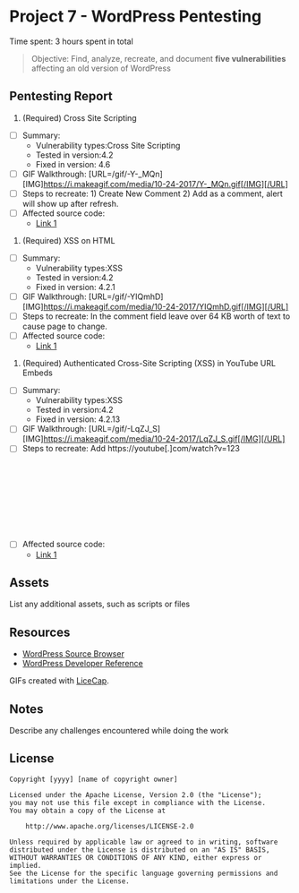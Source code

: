 # Project 7 - WordPress Pentesting

Time spent: 3 hours spent in total

> Objective: Find, analyze, recreate, and document **five vulnerabilities** affecting an old version of WordPress

## Pentesting Report

1. (Required) Cross Site Scripting
  - [ ] Summary:
    - Vulnerability types:Cross Site Scripting
    - Tested in version:4.2
    - Fixed in version: 4.6
  - [ ] GIF Walkthrough:
    [URL=/gif/-Y-_MQn][IMG]https://i.makeagif.com/media/10-24-2017/Y-_MQn.gif[/IMG][/URL]
  - [ ] Steps to recreate: 1) Create New Comment
                          2) Add <script>alert("XSS")</script> as a comment, alert will show up after refresh.
  - [ ] Affected source code:
    - [Link 1](https://github.com/WordPress/WordPress/commit/c9e60dab176635d4bfaaf431c0ea891e4726d6e0)
1. (Required) XSS on HTML
  - [ ] Summary:
    - Vulnerability types:XSS
    - Tested in version:4.2
    - Fixed in version: 4.2.1
  - [ ] GIF Walkthrough: [URL=/gif/-YIQmhD][IMG]https://i.makeagif.com/media/10-24-2017/YIQmhD.gif[/IMG][/URL]
  - [ ] Steps to recreate: In the comment field leave over 64 KB worth of text to cause page to change.
  - [ ] Affected source code:
    - [Link 1](https://cve.mitre.org/cgi-bin/cvename.cgi?name=CVE-2015-5622)
1. (Required) Authenticated Cross-Site Scripting (XSS) in YouTube URL Embeds
  - [ ] Summary:
    - Vulnerability types:XSS
    - Tested in version:4.2
    - Fixed in version: 4.2.13
  - [ ] GIF Walkthrough: [URL=/gif/-LqZJ_S][IMG]https://i.makeagif.com/media/10-24-2017/LqZJ_S.gif[/IMG][/URL]
  - [ ] Steps to recreate: Add https://youtube[.]com/watch?v=123<svg onload=alert(1)>
                          as a post.
                          Alert will show up after the page refreshes.
  - [ ] Affected source code:
    - [Link 1](https://github.com/WordPress/WordPress/commit/419c8d97ce8df7d5004ee0b566bc5e095f0a6ca8)

## Assets

List any additional assets, such as scripts or files

## Resources

- [WordPress Source Browser](https://core.trac.wordpress.org/browser/)
- [WordPress Developer Reference](https://developer.wordpress.org/reference/)

GIFs created with [LiceCap](http://www.cockos.com/licecap/).

## Notes

Describe any challenges encountered while doing the work

## License

    Copyright [yyyy] [name of copyright owner]

    Licensed under the Apache License, Version 2.0 (the "License");
    you may not use this file except in compliance with the License.
    You may obtain a copy of the License at

        http://www.apache.org/licenses/LICENSE-2.0

    Unless required by applicable law or agreed to in writing, software
    distributed under the License is distributed on an "AS IS" BASIS,
    WITHOUT WARRANTIES OR CONDITIONS OF ANY KIND, either express or implied.
    See the License for the specific language governing permissions and
    limitations under the License.
